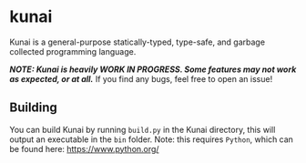 # kunai
Kunai is a general-purpose statically-typed, type-safe, and garbage collected programming language.

***NOTE: Kunai is heavily WORK IN PROGRESS. Some features may not work as expected, or at all.*** If you find any bugs, feel free to open an issue!

## Building
You can build Kunai by running `build.py` in the Kunai directory, this will output an executable in the `bin` folder. Note: this requires `Python`, which can be found here: https://www.python.org/